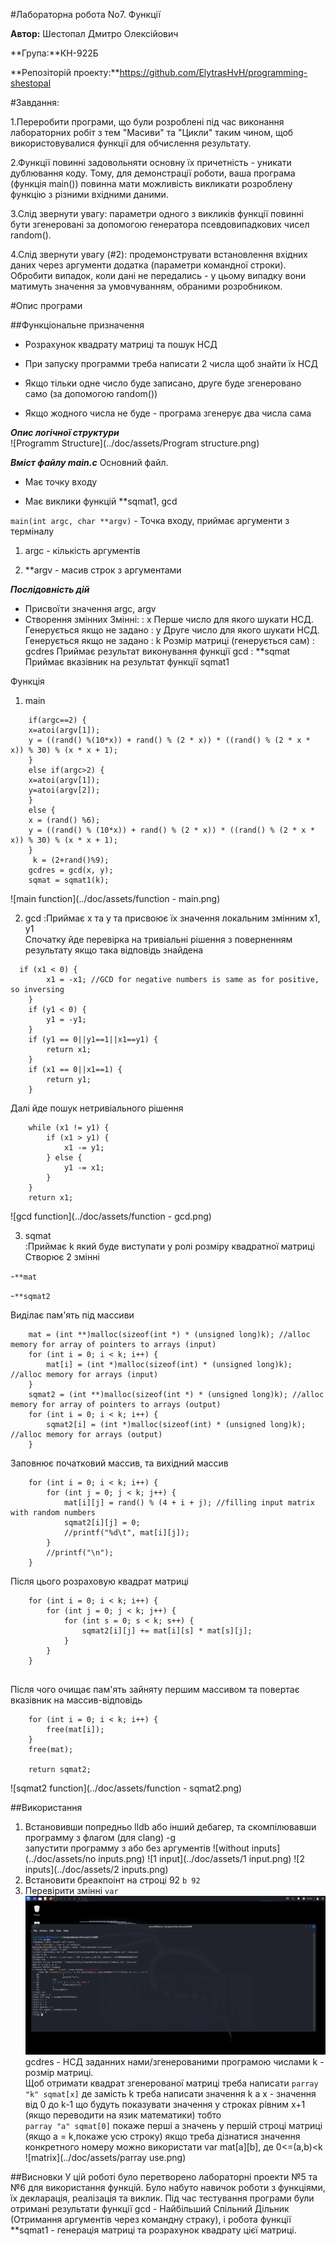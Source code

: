 #Лабораторна робота No7. Функції

**Автор:** Шестопал Дмитро Олексійович

**Група:**КН-922Б

**Репозіторій проекту:**https://github.com/ElytrasHvH/programming-shestopal

#Завдання:

1.Переробити програми, що були розроблені під час виконання лабораторних робіт з тем "Масиви" та "Цикли" таким чином, щоб використовувалися функції для обчислення результату.

2.Функції повинні задовольняти основну їх причетність - уникати дублювання коду. Тому, для демонстрації роботи, ваша програма (функція main()) повинна мати можливість викликати розроблену функцію з різними вхідними даними.

3.Слід звернути увагу: параметри одного з викликів функції повинні бути згенеровані за допомогою генератора псевдовипадкових чисел random().

4.Слід звернути увагу (#2): продемонструвати встановлення вхідних даних через аргументи додатка (параметри командної строки). Обробити випадок, коли дані не передались - у цьому випадку вони матимуть значення за умовчуванням, обраними розробником.

#Опис програми

##Функціональне призначення

- Розрахунок квадрату матриці та пошук НСД
  
- При запуску программи треба написати 2 числа щоб знайти їх НСД

- Якщо тільки одне число буде записано, друге буде згенеровано само (за допомогою random())

- Якщо жодного числа не буде - програма згенерує два числа сама  
  
***Опис логічної структури***   
![Programm Structure](../doc/assets/Program structure.png)

***Вміст файлу main.c***
Основний файл.

- Має точку входу

- Має виклики функцій **sqmat1, gcd

`main(int argc, char **argv)` - Точка входу, приймає аргументи з терміналу

1. argc - кількість аргументів

2. **argv - масив строк з аргументами

***Послідовність дій***

- Присвоїти значення argc, argv 
- Створення змінних
Змінні:
: x  Перше число для якого шукати НСД.  Генерується якщо не задано
: y  Друге число для якого шукати НСД.  Генерується якщо не задано
: k  Розмір матриці (генерується сам)
: gcdres  Приймає результат виконування функції gcd
: **sqmat   Приймає вказівник на результат функції sqmat1

Функція  
1. main

```
    if(argc==2) {
	x=atoi(argv[1]);
	y = ((rand() %(10*x)) + rand() % (2 * x)) * ((rand() % (2 * x * x)) % 30) % (x * x + 1);
	} 
	else if(argc>2) {
	x=atoi(argv[1]);
	y=atoi(argv[2]);	
	}
	else {
	x = (rand() %6);
	y = ((rand() % (10*x)) + rand() % (2 * x)) * ((rand() % (2 * x * x)) % 30) % (x * x + 1);
	} 
	 k = (2+rand()%9); 
    gcdres = gcd(x, y); 
    sqmat = sqmat1(k); 
```
![main function](../doc/assets/function - main.png)
 
2. gcd
:Приймає x та y та присвоює їх значення локальним змінним x1, y1  
Спочатку йде перевірка на тривіальні рішення з поверненням результату якщо така відповідь знайдена
```  
  if (x1 < 0) {
		x1 = -x1; //GCD for negative numbers is same as for positive, so inversing
	}
	if (y1 < 0) {
		y1 = -y1;
	}
	if (y1 == 0||y1==1||x1==y1) {
		return x1;
	}
	if (x1 == 0||x1==1) {
		return y1;
	}
```  
Далі йде пошук нетривіального рішення  
```  
  	while (x1 != y1) {
		if (x1 > y1) {
			x1 -= y1;
		} else {
			y1 -= x1;
		}
	}
    return x1;
```
![gcd function](../doc/assets/function - gcd.png)

3. sqmat  
:Приймає k який буде виступати у ролі розміру квадратної матриці  
Створює 2 змінні  

-`**mat  `

-`**sqmat2  `

Виділає пам'ять під массиви  
```  
    mat = (int **)malloc(sizeof(int *) * (unsigned long)k); //alloc memory for array of pointers to arrays (input) 
	for (int i = 0; i < k; i++) {
		mat[i] = (int *)malloc(sizeof(int) * (unsigned long)k); //alloc memory for arrays (input)
	}
	sqmat2 = (int **)malloc(sizeof(int *) * (unsigned long)k); //alloc memory for array of pointers to arrays (output)
	for (int i = 0; i < k; i++) {
		sqmat2[i] = (int *)malloc(sizeof(int) * (unsigned long)k); //alloc memory for arrays (output)
	}
``` 
Заповнює початковий массив, та вихідний массив  
```  
	for (int i = 0; i < k; i++) {
		for (int j = 0; j < k; j++) {
			mat[i][j] = rand() % (4 + i + j); //filling input matrix with random numbers
			sqmat2[i][j] = 0;
			//printf("%d\t", mat[i][j]);
		}
		//printf("\n");
	}
```
Після цього розраховую квадрат матриці  
```  
	for (int i = 0; i < k; i++) {
		for (int j = 0; j < k; j++) {
			for (int s = 0; s < k; s++) {
				sqmat2[i][j] += mat[i][s] * mat[s][j];
			}
		}
	}
  
```
Після чого очищає пам'ять зайняту першим массивом та повертає вказівник на массив-відповідь
```  
	for (int i = 0; i < k; i++) { 
		free(mat[i]);
	}
	free(mat);

	return sqmat2;  
```
![sqmat2 function](../doc/assets/function - sqmat2.png)

##Використання
1. Встановивши попредньо lldb або інший дебагер, та скомпілювавши программу з флагом (для clang) -g  
запустити программу з або без аргументів
![without inputs](../doc/assets/no inputs.png)
![1 input](../doc/assets/1 input.png)
![2 inputs](../doc/assets/2 inputs.png)
2. Встановити бреакпоінт на строці 92 
`b 92`
3. Перевірити змінні 
`var`
![variables](../doc/assets/variables.png)
gcdres - НСД заданних нами/згенерованими програмою числами
k - розмір матриці.  
Щоб отримати квадрат згенерованої матриці треба написати
`parray "k" sqmat[x]`
де замість k треба написати значення k а x - значення від 0 до k-1 що будуть показувати значення у строках рівним x+1 (якщо переводити на язик математики) тобто   
`parray "a" sqmat[0]` покаже перші a значень у першій строці матриці (якщо a = k,покаже усю строку)
якщо треба дізнатися значення конкретного номеру можно використати var mat[a][b], де 0<=(a,b)<k
![matrix](../doc/assets/parray use.png)

##Висновки У цій роботі було перетворено лабораторні проекти №5 та №6 для використання функцій. Було набуто навичок роботи з функціями, їх декларація, реалізація та виклик. Під час тестування програми були отримані результати функції gcd - Найбільший Спільний Дільник (Отримання аргументів через командну страку), і робота функції **sqmat1 - генерація матриці та розрахунок квадрату цієї матриці.